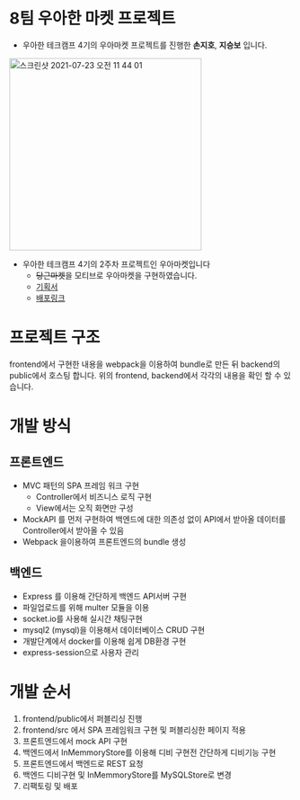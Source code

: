 # 8팀 우아한 마켓 프로젝트
  - 우아한 테크캠프 4기의 우아마켓 프로젝트를 진행한 <strong>손지호</strong>, <strong>지승보</strong> 입니다.
<img width="342" alt="스크린샷 2021-07-23 오전 11 44 01" src="https://user-images.githubusercontent.com/47034129/126731902-0a93febf-889b-48fe-995e-4a6797f13608.png">

- 우아한 테크캠프 4기의 2주차 프로젝트인 우아마켓입니다
  - ~~당근마켓~~을 모티브로 우아마켓을 구현하였습니다.
  - <a href="https://www.figma.com/proto/p8xNIB3Od4x3ylaIaOLtjl/%EC%9A%B0%EC%95%84%EB%A7%88%EC%BC%93?page-id=617%3A1286&node-id=617%3A1298&viewport=203%2C397%2C0.25&scaling=contain">기획서</a>
  - <a href="http://ec2-15-164-244-182.ap-northeast-2.compute.amazonaws.com">배포링크</a>

# 프로젝트 구조
  frontend에서 구현한 내용을 webpack을 이용하여 bundle로 만든 뒤 backend의 public에서 호스팅 합니다.
  위의 frontend, backend에서 각각의 내용을 확인 할 수 있습니다.

# 개발 방식

## 프론트엔드
  - MVC 패턴의 SPA 프레임 워크 구현
    - Controller에서 비즈니스 로직 구현
    - View에서는 오직 화면만 구성
  - MockAPI 를 먼저 구현하여 백엔드에 대한 의존성 없이 API에서 받아올 데이터를 Controller에서 받아올 수 있음
  - Webpack 을이용하여 프론트엔드의 bundle 생성

## 백엔드
  - Express 를 이용해 간단하게 백엔드 API서버 구현
  - 파일업로드를 위해 multer 모듈을 이용
  - socket.io를 사용해 실시간 채팅구현
  - mysql2 (mysql)을 이용해서 데이터베이스 CRUD 구현
  - 개발단계에서 docker를 이용해 쉽게 DB환경 구현
  - express-session으로 사용자 관리

# 개발 순서
  1. frontend/public에서 퍼블리싱 진행
  2. frontend/src 에서 SPA 프레임워크 구현 및 퍼블리싱한 페이지 적용
  3. 프론트엔드에서 mock API 구현
  4. 백엔드에서 InMemmoryStore를 이용해 디비 구현전 간단하게 디비기능 구현
  5. 프론트엔드에서 백엔드로 REST 요청
  6. 백엔드 디비구현 및 InMemmoryStore를 MySQLStore로 변경
  7. 리팩토링 및 배포







